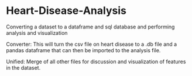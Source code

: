 # Heart-Disease-Analysis
Converting a dataset to a dataframe and sql database and performing analysis and visualization

Converter: This will turn the csv file on heart disease to a .db file and a pandas dataframe that can then be imported to the analysis file.

Unified: Merge of all other files for discussion and visualization of features in the dataset.
